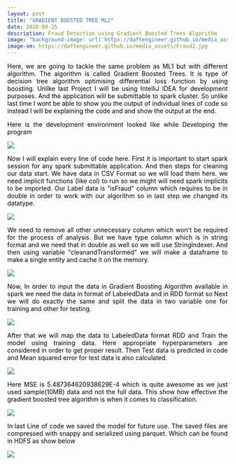 ```yaml
---
layout: post
title: "GRADIENT BOOSTED TREE ML2"
date: 2018-08-25
description: Fraud Detection using Gradient Boosted Trees Algorithm
image: "background-image: url('https://daftengineer.github.io/media_assets/Fraud2.jpg');"
image-sm: https://daftengineer.github.io/media_assets/Fraud2.jpg
---
```


<div style="color:black;"><p></p>
<p style="text-align:justify;">Here, we are going to tackle the same problem as ML1 but with different algorithm. The algorithm is called Gradient Boosted Trees. It is type of decision tree algorithm optimising differential loss function by using boosting. Unlike last Project I will be using IntelliJ IDEA for development purposes. And the application will be submittable to spark cluster. So unlike last time I wont be able to show you the output of individual lines of code so instead I will be explaining the code and and show the output at the end.</p>
<p style="text-align:justify;">Here is the development environment looked like while Developing the program</p>
  <img src="https://daftengineer.github.io/media_assets/ml2p1.png" />
<p style="text-align:justify;">Now I will explain every line of code here. First it is important to start spark session for any spark submittable application. And then steps for cleaning our data start. We have data in CSV Format so we will load them here. we need implicit functions (like col) to run so we might will need spark implicits to be imported. Our Label data is "isFraud" column which requires to be in double in order to work with our algorithm so in last step we changed its datatype.</p>
  <img src="https://daftengineer.github.io/media_assets/ml2p2.jpg" />
<p style="text-align:justify;">We need to remove all other unnecessary column which won't be required for the process of analysis. But we have type column which is in string format and we need that in double as well so we will use StringIndexer. And then using variable "cleanandTransformed" we will make a dataframe to make a single entity and cache it on the memory.</p>
   <img src="https://daftengineer.github.io/media_assets/ml2p3.jpg" />
<p style="text-align:justify;">Now, In order to input the data in Gradient Boosting Algorithm available in spark we need the data in format of LabeledData and in RDD format so Next we will do exactly the same and split the data in two variable one for training and other for testing.</p>
   <img src="https://daftengineer.github.io/media_assets/ml2p4.jpg" />
  
<p style="text-align:justify;">After that we will map the data to LabeledData format RDD and Train the model using training data. Here appropriate hyperparameters are considered in order to get proper result. Then Test data is predicted in code and Mean squared error for test data is also calculated.</p>
 <img src="https://daftengineer.github.io/media_assets/ml2p5.jpg" />
 <p style="text-align:justify;">Here MSE is 5.487364620938629E-4 which is quite awesome as we just used sample(10MB) data and not the full data. This show how effective the gradient boosted tree algorithm is when it comes to classification.</p>
   <img src="https://daftengineer.github.io/media_assets/ml2p6.jpg" />
 <p style="text-align:justify;"> In last Line of code we saved the model for future use. The saved files are compressed with snappy and serialized using parquet. Which can be found in HDFS as show below</p>
   <img src="https://daftengineer.github.io/media_assets/ml2p7.jpg" />


</div>
